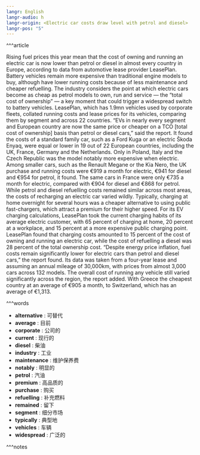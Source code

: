 ```yaml
---
langr: English
langr-audio: h
langr-origin: <Electric car costs draw level with petrol and diesel>
langr-pos: "5"
---
```

^^^article

Rising fuel prices this year mean that the cost of owning and running an electric car is now lower than petrol or diesel in almost every country in Europe, according to data from automotive lease provider LeasePlan. Battery vehicles remain more expensive than traditional engine models to buy, although have lower running costs because of less maintenance and cheaper refuelling.
The industry considers the point at which electric cars become as cheap as petrol models to own, run and service — the “total cost of ownership” — a key moment that could trigger a widespread switch to battery vehicles. LeasePlan, which has 1.9mn vehicles used by corporate fleets, collated running costs and lease prices for its vehicles, comparing them by segment and across 22 countries. “EVs in nearly every segment and European country are now the same price or cheaper on a TCO [total cost of ownership] basis than petrol or diesel cars,” said the report.
It found the costs of a standard family car, such as a Ford Kuga or an electric Škoda Enyaq, were equal or lower in 19 out of 22 European countries, including the UK, France, Germany and the Netherlands. Only in Poland, Italy and the Czech Republic was the model notably more expensive when electric. Among smaller cars, such as the Renault Megane or the Kia Nero, the UK purchase and running costs were €919 a month for electric, €941 for diesel and €954 for petrol, it found. The same cars in France were only €735 a month for electric, compared with €904 for diesel and €868 for petrol.
While petrol and diesel refuelling costs remained similar across most areas, the costs of recharging an electric car varied wildly. Typically, charging at home overnight for several hours was a cheaper alternative to using public fast-chargers, which attract a premium for their higher speed. For its EV charging calculations, LeasePlan took the current charging habits of its average electric customer, with 65 percent of charging at home, 20 percent at a workplace, and 15 percent at a more expensive public charging point. LeasePlan found that charging costs amounted to 15 percent of the cost of owning and running an electric car, while the cost of refuelling a diesel was 28 percent of the total ownership cost.
“Despite energy price inflation, fuel costs remain significantly lower for electric cars than petrol and diesel cars,” the report found. Its data was taken from a four-year lease and assuming an annual mileage of 30,000km, with prices from almost 3,000 cars across 132 models. The overall cost of running any vehicle still varied significantly across the region, the report added. With Greece the cheapest country at an average of €905 a month, to Switzerland, which has an average of €1,313.

^^^words
+ **alternative** : 可替代
+ **average** : 目前
+ **corporate** : 公司的
+ **current** : 现行的
+ **diesel** : 柴油
+ **industry** : 工业
+ **maintenance** : 维护保养费
+ **notably** : 明显的
+ **petrol** : 汽油
+ **premium** : 高品质的
+ **purchase** : 购买
+ **refuelling** : 补充燃料
+ **remained** : 留下
+ **segment** : 细分市场
+ **typically** : 典型地
+ **vehicles** : 车辆
+ **widespread** : 广泛的

^^^notes


